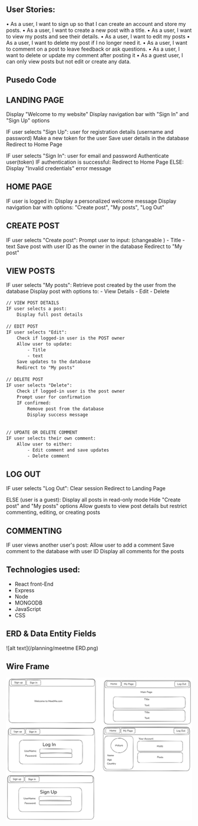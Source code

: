 ## User Stories:

• As a user, I want to sign up so that I can create an account and store my posts.
• As a user, I want to create a new post with a title.
• As a user, I want to view my posts and see their details.
• As a user, I want to edit my posts
• As a user, I want to delete my post if I no longer need it.
• As a user, I want to comment on a post to leave feedback or ask questions.
• As a user, I want to delete or update my comment after posting it
• As a guest user, I can only view posts but not edit or create any data.

## Pusedo Code

## LANDING PAGE

Display "Welcome to my website"
Display navigation bar with "Sign In" and "Sign Up" options

IF user selects "Sign Up":
user for registration details (username and password)
Make a new token for the user
Save user details in the database
Redirect to Home Page

IF user selects "Sign In":
user for email and password
Authenticate user(token)
IF authentication is successful:
Redirect to Home Page
ELSE:
Display "Invalid credentials" error message

## HOME PAGE

IF user is logged in:
Display a personalized welcome message
Display navigation bar with options: "Create post", "My posts", "Log Out"

## CREATE POST

IF user selects "Create post":
Prompt user to input: (changeable ) - Title - text
Save post with user ID as the owner in the database
Redirect to "My post"

## VIEW POSTS

IF user selects "My posts":
Retrieve post created by the user from the database
Display post with options to: - View Details - Edit - Delete

    // VIEW POST DETAILS
    IF user selects a post:
        Display full post details

    // EDIT POST
    IF user selects "Edit":
        Check if logged-in user is the POST owner
        Allow user to update:
            - Title
            - text
        Save updates to the database
        Redirect to "My posts"

    // DELETE POST
    IF user selects "Delete":
        Check if logged-in user is the post owner
        Prompt user for confirmation
        IF confirmed:
            Remove post from the database
            Display success message


    // UPDATE OR DELETE COMMENT
    IF user selects their own comment:
        Allow user to either:
            - Edit comment and save updates
            - Delete comment

## LOG OUT

IF user selects "Log Out":
Clear session
Redirect to Landing Page

ELSE (user is a guest):
Display all posts in read-only mode
Hide "Create post" and "My posts" options
Allow guests to view post details but restrict commenting, editing, or creating posts

## COMMENTING

IF user views another user's post:
Allow user to add a comment
Save comment to the database with user ID
Display all comments for the posts

## Technologies used:

- React front-End
- Express
- Node
- MONGODB
- JavaScript
- CSS

## ERD & Data Entity Fields

![alt text](/planning/meetme ERD.png)

## Wire Frame

![alt text](/planning/meetmemockup.png)
